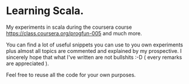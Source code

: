 # Learning Scala.
My experiments in scala during the coursera course https://class.coursera.org/progfun-005
and much more.

You can find a lot of useful snippets you can use to you own experiments
plus almost all topics are commented and explained by my prospective. I
sincerely hope that what I've written are not bullshits :-D ( every remarks
are appreciated ).

Feel free to reuse all the code for your own purposes. 
